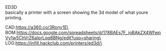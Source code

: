 ED3D \
basically a printer with a screen showing the 3d model of what youre printing.

CAD:https://a360.co/3Rony1E\
BOM:https://docs.google.com/spreadsheets/d/178BAEs7F_joBAkZX4WfwpVy1w5ChVrZ6aIprLqq8BNg/edit?usp=sharing\
LOG:https://infill.hackclub.com/printers/ed3d/\


